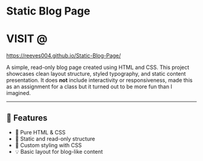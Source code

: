 # Static Blog Page
# VISIT @
https://reeves004.github.io/Static-Blog-Page/

A simple, read-only blog page created using HTML and CSS. This project showcases clean layout structure, styled typography, and static content presentation. It does **not** include interactivity or responsiveness, made this as an assignment for a class but it turned out to be more fun than I imagined.

---

## 📁 Features

- 📄 Pure HTML & CSS
- 🧱 Static and read-only structure
- 🎨 Custom styling with CSS
- 💡 Basic layout for blog-like content
